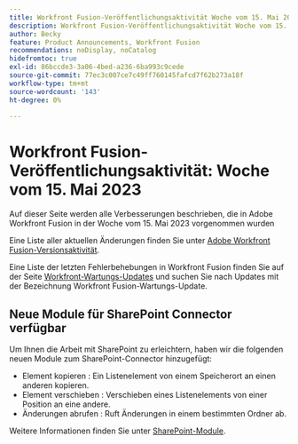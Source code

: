 ```yaml
---
title: Workfront Fusion-Veröffentlichungsaktivität Woche vom 15. Mai 2023
description: Workfront Fusion-Veröffentlichungsaktivität Woche vom 15. Mai 2023
author: Becky
feature: Product Announcements, Workfront Fusion
recommendations: noDisplay, noCatalog
hidefromtoc: true
exl-id: 86bccde3-3a06-4bed-a236-6ba993c9cede
source-git-commit: 77ec3c007ce7c49ff760145fafcd7f62b273a18f
workflow-type: tm+mt
source-wordcount: '143'
ht-degree: 0%

---
```


# Workfront Fusion-Veröffentlichungsaktivität: Woche vom 15. Mai 2023

Auf dieser Seite werden alle Verbesserungen beschrieben, die in Adobe Workfront Fusion in der Woche vom 15. Mai 2023 vorgenommen wurden

Eine Liste aller aktuellen Änderungen finden Sie unter [Adobe Workfront Fusion-Versionsaktivität](/help/workfront-fusion/fusion-product-releases/fusion-release-activity.md).

Eine Liste der letzten Fehlerbehebungen in Workfront Fusion finden Sie auf der Seite [Workfront-Wartungs-Updates](https://experienceleague.adobe.com/docs/workfront-known-issues/releases/current-updates.html?lang=de) und suchen Sie nach Updates mit der Bezeichnung Workfront Fusion-Wartungs-Update.

## Neue Module für SharePoint Connector verfügbar

Um Ihnen die Arbeit mit SharePoint zu erleichtern, haben wir die folgenden neuen Module zum SharePoint-Connector hinzugefügt:

* Element kopieren : Ein Listenelement von einem Speicherort an einen anderen kopieren.
* Element verschieben : Verschieben eines Listenelements von einer Position an eine andere.
* Änderungen abrufen : Ruft Änderungen in einem bestimmten Ordner ab.

Weitere Informationen finden Sie unter [SharePoint-Module](/help/workfront-fusion/references/apps-and-modules/third-party-connectors/sharepoint-modules.md).
